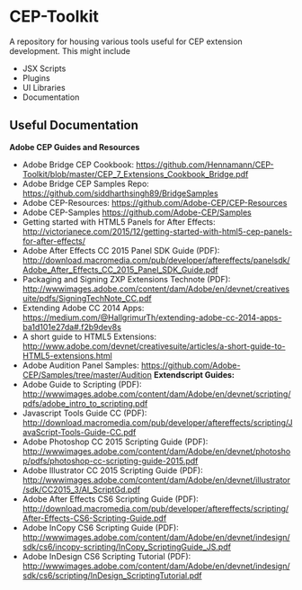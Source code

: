 # CEP-Toolkit
A repository for housing various tools useful for CEP extension development. This might include
- JSX Scripts
- Plugins
- UI Libraries
- Documentation

## Useful Documentation
**Adobe CEP Guides and Resources**
- Adobe Bridge CEP Cookbook: https://github.com/Hennamann/CEP-Toolkit/blob/master/CEP_7_Extensions_Cookbook_Bridge.pdf
- Adobe Bridge CEP Samples Repo: https://github.com/siddharthsingh89/BridgeSamples
- Adobe CEP-Resources: https://github.com/Adobe-CEP/CEP-Resources 
- Adobe CEP-Samples https://github.com/Adobe-CEP/Samples
- Getting started with HTML5 Panels for After Effects: http://victorianece.com/2015/12/getting-started-with-html5-cep-panels-for-after-effects/
- Adobe After Effects CC 2015 Panel SDK Guide (PDF): http://download.macromedia.com/pub/developer/aftereffects/panelsdk/Adobe_After_Effects_CC_2015_Panel_SDK_Guide.pdf
- Packaging and Signing ZXP Extensions Technote (PDF): http://wwwimages.adobe.com/content/dam/Adobe/en/devnet/creativesuite/pdfs/SigningTechNote_CC.pdf
- Extending Adobe CC 2014 Apps: https://medium.com/@HallgrimurTh/extending-adobe-cc-2014-apps-ba1d101e27da#.f2b9dev8s
- A short guide to HTML5 Extensions: http://www.adobe.com/devnet/creativesuite/articles/a-short-guide-to-HTML5-extensions.html
- Adobe Audition Panel Samples: https://github.com/Adobe-CEP/Samples/tree/master/Audition 
**Extendscript Guides:**
- Adobe Guide to Scripting (PDF): http://wwwimages.adobe.com/content/dam/Adobe/en/devnet/scripting/pdfs/adobe_intro_to_scripting.pdf
- Javascript Tools Guide CC (PDF): http://download.macromedia.com/pub/developer/aftereffects/scripting/JavaScript-Tools-Guide-CC.pdf
- Adobe Photoshop CC 2015 Scripting Guide (PDF): http://wwwimages.adobe.com/content/dam/Adobe/en/devnet/photoshop/pdfs/photoshop-cc-scripting-guide-2015.pdf
- Adobe Illustrator CC 2015 Scripting Guide (PDF): http://wwwimages.adobe.com/content/dam/Adobe/en/devnet/illustrator/sdk/CC2015_3/AI_ScriptGd.pdf
- Adobe After Effects CS6 Scripting Guide (PDF):
http://download.macromedia.com/pub/developer/aftereffects/scripting/After-Effects-CS6-Scripting-Guide.pdf 
- Adobe InCopy CS6 Scripting Guide (PDF): http://wwwimages.adobe.com/content/dam/Adobe/en/devnet/indesign/sdk/cs6/incopy-scripting/InCopy_ScriptingGuide_JS.pdf
- Adobe InDesign CS6 Scripting Tutorial (PDF): http://wwwimages.adobe.com/content/dam/Adobe/en/devnet/indesign/sdk/cs6/scripting/InDesign_ScriptingTutorial.pdf
